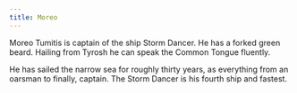 ```yaml
---
title: Moreo
---
```


Moreo Tumitis is captain of the ship Storm Dancer. He has a forked green beard. Hailing from Tyrosh he can speak the Common Tongue fluently.

He has sailed the narrow sea for roughly thirty years, as everything from an oarsman to finally, captain. The Storm Dancer is his fourth ship and fastest. 


